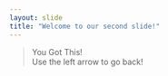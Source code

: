 ```yaml
---
layout: slide
title: "Welcome to our second slide!"
---
```

> You Got This!  
Use the left arrow to go back!
